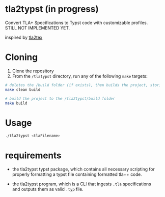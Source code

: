 # tla2typst (in progress) 
Convert TLA+ Specifications to Typst code with customizable profiles. STILL NOT IMPLEMENTED YET. 

inspired by [tla2tex](https://github.com/hengxin/tla2tex)

# Cloning
1. Clone the repository
2. From the `/tlatypst` directory, run any of the following `make` targets: 
```bash
# deletes the /build folder (if exists), then builds the project, storing it in the /tla2typst/build folder 
make clean build

# build the project to the /tla2typst/build folder
make build
```

# Usage 
```bash
./tla2typst <tlaFilename> 
```

# requirements
- the tla2typst typst package, which contains all necessary scripting for 
properly formatting a typst file containing formatted tla++ code.

- the tla2typst program, which is a CLI that ingests `.tla` specifications and outputs them as valid `.typ` file.


